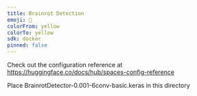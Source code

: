 ```yaml
---
title: Brainrot Detection
emoji: 🏢
colorFrom: yellow
colorTo: yellow
sdk: docker
pinned: false
---
```


Check out the configuration reference at https://huggingface.co/docs/hub/spaces-config-reference

Place BrainrotDetector-0.001-6conv-basic.keras in this directory